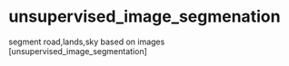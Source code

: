 # unsupervised_image_segmenation
segment road,lands,sky based on images [unsupervised_image_segmentation]
